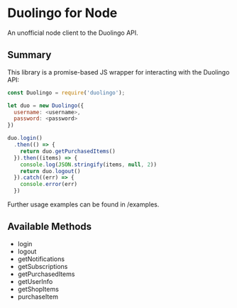 # Duolingo for Node

An unofficial node client to the Duolingo API.

## Summary

This library is a promise-based JS wrapper for interacting with the Duolingo API:
```javascript
const Duolingo = require('duolingo');

let duo = new Duolingo({
  username: <username>,
  password: <password>
})

duo.login()
  .then(() => {
    return duo.getPurchasedItems()
  }).then((items) => {
    console.log(JSON.stringify(items, null, 2))
    return duo.logout()
  }).catch((err) => {
    console.error(err)
  })
```

Further usage examples can be found in /examples.

## Available Methods
- login
- logout
- getNotifications
- getSubscriptions
- getPurchasedItems
- getUserInfo
- getShopItems
- purchaseItem

